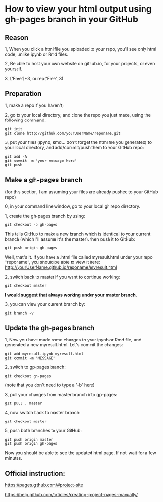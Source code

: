 # How to view your html output using gh-pages branch in your GitHub

## Reason
1, When you click a html file you uploaded to your repo, you'll see only html code, unlike ipynb or Rmd files.

2, Be able to host your own website on github.io, for your projects, or even yourself.

3, ['Free']*3, or rep('Free', 3)

## Preparation
1, make a repo if you haven't;

2, go to your local directory, and clone the repo you just made, using the following command:
```
git init
git clone http://github.com/yourUserName/reponame.git
```

3, put your files (ipynb, Rmd... don't forget the html file you generated) to your local directory, and add/commit/push them to your GitHub repo:
```
git add -A
git commit -m 'your message here'
git push
```

## Make a gh-pages branch
(for this section, I am assuming your files are already pushed to your GitHub repo)

0, in your command line window, go to your local git repo directory.

1, create the gh-pages branch by using:
```
git checkout -b gh-pages
```
This tells GitHub to make a new branch which is identical to your current branch (which I'll assume it's the master). then push it to GitHub:
```
git push origin gh-pages
```
Well, that's it. If you have a .html file called myresult.html under your repo "reponame", you should be able to view it here: http://yourUserName.github.io/reponame/myresult.html

2, switch back to master if you want to continue working:
```
git checkout master
```
**I would suggest that always working under your master branch.**

3, you can view your current branch by:
```
git branch -v
```

## Update the gh-pages branch
1, Now you have made some changes to your ipynb or Rmd file, and generated a new myresult.html. Let's commit the changes:
```
git add myresult.ipynb myresult.html
git commit -m "MESSAGE"
```

2, switch to gp-pages branch:
```
git checkout gh-pages
```
(note that you don't need to type a '-b' here)

3, pull your changes from master branch into gp-pages:
```
git pull . master
```
4, now switch back to master branch:
```
git checkout master
```
5, push both branches to your GitHub:
```
git push origin master
git push origin gh-pages
```
Now you should be able to see the updated html page. If not, wait for a few minutes.


## Official instruction:
https://pages.github.com/#project-site

https://help.github.com/articles/creating-project-pages-manually/
